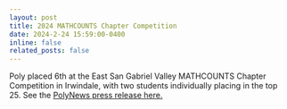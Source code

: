 ```yaml
---
layout: post
title: 2024 MATHCOUNTS Chapter Competition
date: 2024-2-24 15:59:00-0400
inline: false
related_posts: false
---
```


Poly placed 6th at the East San Gabriel Valley MATHCOUNTS Chapter Competition in Irwindale, with two students individually placing in the top 25. See the [PolyNews press release here.](https://www.polytechnic.org/news-detail?pk=1495586&fromId=268967)
